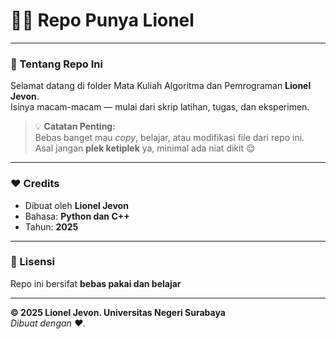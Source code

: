 # 💽🐍 Repo Punya Lionel

---

### 📘 Tentang Repo Ini
Selamat datang di folder Mata Kuliah Algoritma dan Pemrograman **Lionel Jevon**.  
Isinya macam-macam — mulai dari skrip latihan, tugas, dan eksperimen.

> 💡 **Catatan Penting:**  
> Bebas banget mau *copy*, belajar, atau modifikasi file dari repo ini.  
> Asal jangan **plek ketiplek** ya, minimal ada niat dikit 😌

---

### ❤️ Credits
- Dibuat oleh **Lionel Jevon**
- Bahasa: **Python dan C++**
- Tahun: **2025**


---

### 🧭 Lisensi
Repo ini bersifat **bebas pakai dan belajar**

---

**© 2025 Lionel Jevon. Universitas Negeri Surabaya**  
_Dibuat dengan ❤️._
